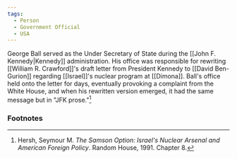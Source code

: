 ```yaml
---
tags:
  - Person
  - Government Official
  - USA
---
```

George Ball served as the Under Secretary of State during the [[John F. Kennedy|Kennedy]] administration. His office was responsible for rewriting [[William R. Crawford]]'s draft letter from President Kennedy to [[David Ben-Gurion]] regarding [[Israel]]'s nuclear program at [[Dimona]]. Ball's office held onto the letter for days, eventually provoking a complaint from the White House, and when his rewritten version emerged, it had the same message but in "JFK prose."[^1]

### Footnotes

[^1]: Hersh, Seymour M. *The Samson Option: Israel's Nuclear Arsenal and American Foreign Policy*. Random House, 1991. Chapter 8.